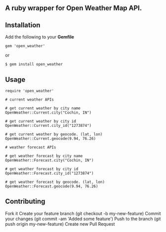 ## A ruby wrapper for Open Weather Map API.

## Installation

Add the following to your **Gemfile**

    gem 'open_weather'

  or

    $ gem install open_weather

## Usage

    require 'open_weather'

    # current weather APIs

    # get current weather by city name
    OpenWeather::Current.city("Cochin, IN")

    # get current weather by city id
    OpenWeather::Current.city_id("1273874")

    # get current weather by geocode. (lat, lon)
    OpenWeather::Current.geocode(9.94, 76.26)

    # weather forecast APIs

    # get weather forecast by city name
    OpenWeather::Forecast.city("Cochin, IN")

    # get weather forecast by city id
    OpenWeather::Forecast.city_id("1273874")

    # get weather forecast by geocode. (lat, lon)
    OpenWeather::Forecast.geocode(9.94, 76.26)
 
## Contributing 

  Fork it
  Create your feature branch (git checkout -b my-new-feature)
  Commit your changes (git commit -am 'Added some feature')
  Push to the branch (git push origin my-new-feature)
  Create new Pull Request
